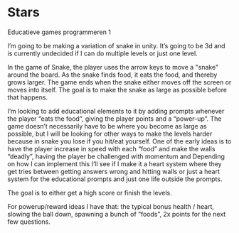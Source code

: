 # Stars

Educatieve games programmeren 1

I’m going to be making a variation of snake in unity.
It’s going to be 3d and is currently undecided if I can do multiple levels or just one level.

In the game of Snake, the player uses the arrow keys to move a "snake" around the board. As the snake finds food, it eats the food, and thereby grows larger. The game ends when the snake either moves off the screen or moves into itself. The goal is to make the snake as large as possible before that happens.

I’m looking to add educational elements to it by adding prompts whenever the player “eats the food”, giving the player points and a “power-up”. The game doesn’t necessarily have to be where you become as large as possible, but I will be looking for other ways to make the levels harder because in snake you lose if you hit/eat yourself. One of the early ideas is to have the player increase in speed with each “food” and make the walls “deadly”, having the player be challenged with momentum and  Depending on how I can implement this I’ll see if I make it a heart system where they get tries between getting answers wrong and hitting walls or just a heart system for the educational prompts and just one life outside the prompts. 

The goal is to either get a high score or finish the levels.

For powerup/reward ideas I have that: the typical bonus health / heart, slowing the ball down, spawning a bunch of “foods”, 2x points for the next few questions.
